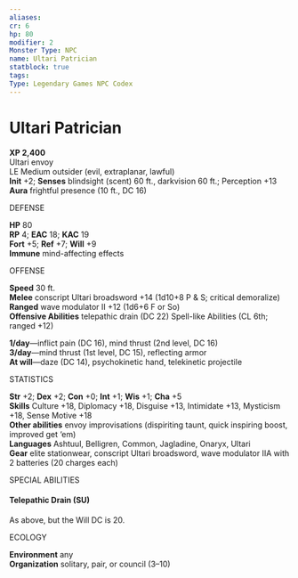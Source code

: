 ```yaml
---
aliases: 
cr: 6
hp: 80
modifier: 2
Monster Type: NPC
name: Ultari Patrician
statblock: true
tags: 
Type: Legendary Games NPC Codex
---
```


# Ultari Patrician

**XP 2,400**  
Ultari envoy  
LE Medium outsider (evil, extraplanar, lawful)  
**Init** +2; **Senses** blindsight (scent) 60 ft., darkvision 60 ft.; Perception +13  
**Aura** frightful presence (10 ft., DC 16)

DEFENSE

**HP** 80  
**RP** 4; **EAC** 18; **KAC** 19  
**Fort** +5; **Ref** +7; **Will** +9  
**Immune** mind-affecting effects

OFFENSE

**Speed** 30 ft.  
**Melee** conscript Ultari broadsword +14 (1d10+8 P & S; critical demoralize)  
**Ranged** wave modulator II +12 (1d6+6 F or So)  
**Offensive Abilities** telepathic drain (DC 22) Spell-like Abilities (CL 6th; ranged +12)

**1/day**—inflict pain (DC 16), mind thrust (2nd level, DC 16)  
**3/day**—mind thrust (1st level, DC 15), reflecting armor  
**At will**—daze (DC 14), psychokinetic hand, telekinetic projectile

STATISTICS

**Str** +2; **Dex** +2; **Con** +0; **Int** +1; **Wis** +1; **Cha** +5  
**Skills** Culture +18, Diplomacy +18, Disguise +13, Intimidate +13, Mysticism +18, Sense Motive +18  
**Other abilities** envoy improvisations (dispiriting taunt, quick inspiring boost, improved get ‘em)  
**Languages** Ashtuul, Belligren, Common, Jagladine, Onaryx, Ultari  
**Gear** elite stationwear, conscript Ultari broadsword, wave modulator IIA with 2 batteries (20 charges each)

SPECIAL ABILITIES

#### Telepathic Drain (SU)

As above, but the Will DC is 20.

ECOLOGY

**Environment** any  
**Organization** solitary, pair, or council (3–10)